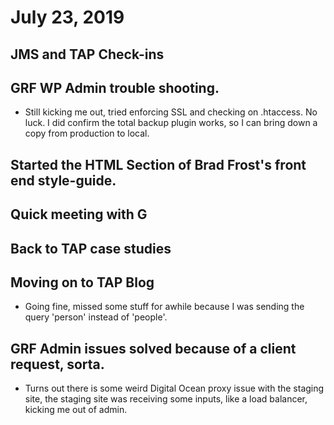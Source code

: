 # July 23, 2019

## JMS and TAP Check-ins

## GRF WP Admin trouble shooting. 
- Still kicking me out, tried enforcing SSL and checking on .htaccess. No luck. I did confirm the total backup plugin works, so I can bring down a copy from production to local.

## Started the HTML Section of Brad Frost's front end style-guide.

## Quick meeting with G

## Back to TAP case studies

## Moving on to TAP Blog
- Going fine, missed some stuff for awhile because I was sending the query 'person' instead of 'people'.

## GRF Admin issues solved because of a client request, sorta.
- Turns out there is some weird Digital Ocean proxy issue with the staging site, the staging site was receiving some inputs, like a load balancer, kicking me out of admin.